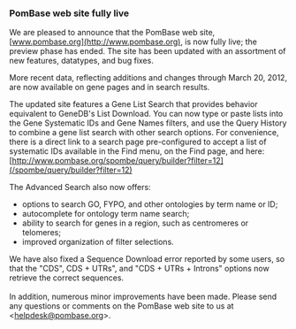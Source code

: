 ### PomBase web site fully live

We are pleased to announce that the PomBase web site,
[www.pombase.org](http://www.pombase.org), is now fully live; the
preview phase has ended. The site has been updated with an assortment of
new features, datatypes, and bug fixes.

More recent data, reflecting additions and changes through March 20,
2012, are now available on gene pages and in search results.

The updated site features a Gene List Search that provides behavior
equivalent to GeneDB's List Download. You can now type or paste lists
into the Gene Systematic IDs and Gene Names filters, and use the Query
History to combine a gene list search with other search options. For
convenience, there is a direct link to a search page pre-configured to
accept a list of systematic IDs available in the Find menu, on the Find
page, and here:
[http://www.pombase.org/spombe/query/builder?filter=12](/spombe/query/builder?filter=12)

The Advanced Search also now offers:

-   options to search GO, FYPO, and other ontologies by term name or ID;
-   autocomplete for ontology term name search;
-   ability to search for genes in a region, such as centromeres or
    telomeres;
-   improved organization of filter selections.

We have also fixed a Sequence Download error reported by some users, so
that the "CDS", CDS + UTRs", and "CDS + UTRs + Introns" options now
retrieve the correct sequences.\
\
In addition, numerous minor improvements have been made. Please send any
questions or comments on the PomBase web site to us at
&lt;<helpdesk@pombase.org>&gt;.
